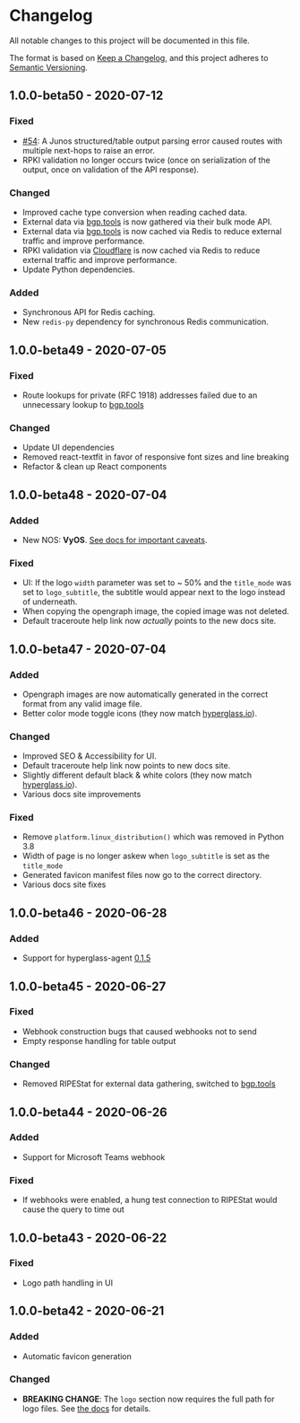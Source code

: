 # Changelog

All notable changes to this project will be documented in this file.

The format is based on [Keep a Changelog](https://keepachangelog.com/en/1.0.0/),
and this project adheres to [Semantic Versioning](https://semver.org/spec/v2.0.0.html).

## 1.0.0-beta50 - 2020-07-12
### Fixed
- [#54](https://github.com/checktheroads/hyperglass/issues/54): A Junos structured/table output parsing error caused routes with multiple next-hops to raise an error.
- RPKI validation no longer occurs twice (once on serialization of the output, once on validation of the API response).

### Changed
- Improved cache type conversion when reading cached data.
- External data via [bgp.tools](https://bgp.tools) is now gathered via their bulk mode API.
- External data via [bgp.tools](https://bgp.tools) is now cached via Redis to reduce external traffic and improve performance.
- RPKI validation via [Cloudflare](https://rpki.cloudflare.com/) is now cached via Redis to reduce external traffic and improve performance.
- Update Python dependencies.
  
### Added
- Synchronous API for Redis caching.
- New `redis-py` dependency for synchronous Redis communication.

## 1.0.0-beta49 - 2020-07-05
### Fixed
- Route lookups for private (RFC 1918) addresses failed due to an unnecessary lookup to [bgp.tools](https://bgp.tools)

### Changed
- Update UI dependencies
- Removed react-textfit in favor of responsive font sizes and line breaking
- Refactor & clean up React components

## 1.0.0-beta48 - 2020-07-04

### Added
- New NOS: **VyOS**. [See docs for important caveats](https://hyperglass.io/docs/commands).

### Fixed
- UI: If the logo `width` parameter was set to ~ 50% and the `title_mode` was set to `logo_subtitle`, the subtitle would appear next to the logo instead of underneath.
- When copying the opengraph image, the copied image was not deleted.
- Default traceroute help link now *actually* points to the new docs site.

## 1.0.0-beta47 - 2020-07-04
### Added
- Opengraph images are now automatically generated in the correct format from any valid image file.
- Better color mode toggle icons (they now match [hyperglass.io](https://hyperglass.io)).

### Changed
- Improved SEO & Accessibility for UI.
- Default traceroute help link now points to new docs site.
- Slightly different default black & white colors (they now match [hyperglass.io](https://hyperglass.io)).
- Various docs site improvements

### Fixed
- Remove `platform.linux_distribution()` which was removed in Python 3.8
- Width of page is no longer askew when `logo_subtitle` is set as the `title_mode`
- Generated favicon manifest files now go to the correct directory.
- Various docs site fixes

## 1.0.0-beta46 - 2020-06-28

### Added
- Support for hyperglass-agent [0.1.5](https://github.com/checktheroads/hyperglass-agent)

## 1.0.0-beta45 - 2020-06-27

### Fixed
- Webhook construction bugs that caused webhooks not to send
- Empty response handling for table output

### Changed
- Removed RIPEStat for external data gathering, switched to [bgp.tools](https://bgp.tools)

## 1.0.0-beta44 - 2020-06-26

### Added
- Support for Microsoft Teams webhook

### Fixed
- If webhooks were enabled, a hung test connection to RIPEStat would cause the query to time out

## 1.0.0-beta43 - 2020-06-22

### Fixed
- Logo path handling in UI

## 1.0.0-beta42 - 2020-06-21

### Added
- Automatic favicon generation

### Changed
- **BREAKING CHANGE**: The `logo` section now requires the full path for logo files. See [the docs](https://hyperglass.io/docs/ui/logo) for details.
